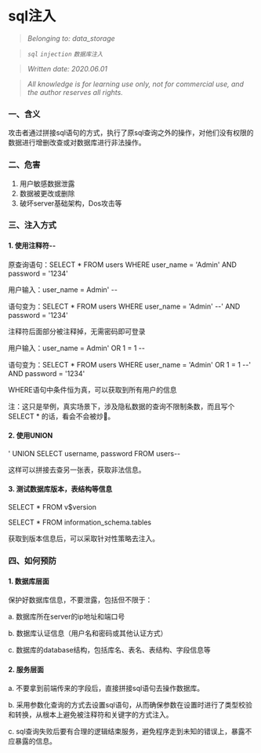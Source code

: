 # sql注入
>_Belonging to: data_storage_

>_`sql` `injection` `数据库注入`_

>_Written date: 2020.06.01_

>_All knowledge is for learning use only, not for commercial use, and the author reserves all rights._

### 一、含义

攻击者通过拼接sql语句的方式，执行了原sql查询之外的操作，对他们没有权限的数据进行增删改查或对数据库进行非法操作。

### 二、危害

1. 用户敏感数据泄露
2. 数据被更改或删除
3. 破坏server基础架构，Dos攻击等

### 三、注入方式

#### 1. 使用注释符--

原查询语句：SELECT * FROM users WHERE user_name = 'Admin' AND password = '1234'

用户输入：user_name = Admin' --

语句变为：SELECT * FROM users WHERE user_name = 'Admin' --' AND password = '1234'

注释符后面部分被注释掉，无需密码即可登录

用户输入：user_name = Admin' OR 1 = 1 --

语句变为：SELECT * FROM users WHERE user_name = 'Admin' OR 1 = 1 --' AND password = '1234'

WHERE语句中条件恒为真，可以获取到所有用户的信息

注：这只是举例，真实场景下，涉及隐私数据的查询不限制条数，而且写个SELECT * 的话，看会不会被炒🦑。

#### 2. 使用UNION

' UNION SELECT username, password FROM users--

这样可以拼接去查另一张表，获取非法信息。

#### 3. 测试数据库版本，表结构等信息

SELECT * FROM v$version

SELECT * FROM information_schema.tables

获取到版本信息后，可以采取针对性策略去注入。

### 四、如何预防

#### 1. 数据库层面

保护好数据库信息，不要泄露，包括但不限于：

  a. 数据库所在server的ip地址和端口号
  
  b. 数据库认证信息（用户名和密码或其他认证方式）
  
  c. 数据库的database结构，包括库名、表名、表结构、字段信息等

#### 2. 服务层面
  
  a. 不要拿到前端传来的字段后，直接拼接sql语句去操作数据库。
  
  b. 采用参数化查询的方式去设置sql语句，从而确保参数在设置时进行了类型校验和转换，从根本上避免被注释符和关键字的方式注入。
  
  c. sql查询失败后要有合理的逻辑结束服务，避免程序走到未知的错误上，暴露不应暴露的信息。
